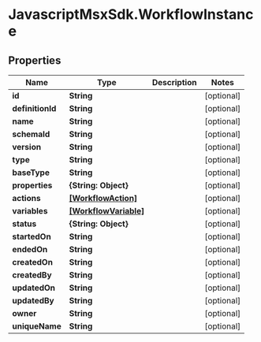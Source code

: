 # JavascriptMsxSdk.WorkflowInstance

## Properties

Name | Type | Description | Notes
------------ | ------------- | ------------- | -------------
**id** | **String** |  | [optional] 
**definitionId** | **String** |  | [optional] 
**name** | **String** |  | [optional] 
**schemaId** | **String** |  | [optional] 
**version** | **String** |  | [optional] 
**type** | **String** |  | [optional] 
**baseType** | **String** |  | [optional] 
**properties** | **{String: Object}** |  | [optional] 
**actions** | [**[WorkflowAction]**](WorkflowAction.md) |  | [optional] 
**variables** | [**[WorkflowVariable]**](WorkflowVariable.md) |  | [optional] 
**status** | **{String: Object}** |  | [optional] 
**startedOn** | **String** |  | [optional] 
**endedOn** | **String** |  | [optional] 
**createdOn** | **String** |  | [optional] 
**createdBy** | **String** |  | [optional] 
**updatedOn** | **String** |  | [optional] 
**updatedBy** | **String** |  | [optional] 
**owner** | **String** |  | [optional] 
**uniqueName** | **String** |  | [optional] 


